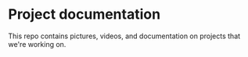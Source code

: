 # Project documentation

This repo contains pictures, videos, and documentation on projects that we're working on.
